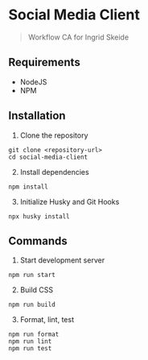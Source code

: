 # Social Media Client

> Workflow CA for Ingrid Skeide

## Requirements
- NodeJS
- NPM

## Installation
1. Clone the repository
```
git clone <repository-url>
cd social-media-client
```

2. Install dependencies
```
npm install 
```

3. Initialize Husky and Git Hooks
```
npx husky install
```

## Commands
1. Start development server
```
npm run start
```

2. Build CSS
```
npm run build
```

3. Format, lint, test
```
npm run format
npm run lint
npm run test
```


